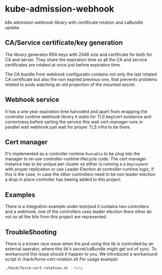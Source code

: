 # kube-admission-webhook
k8s admission webhook library with certificate rotation and caBundle update.

## CA/Service certificate/key generation
The library generates RSA keys with 2048 size and certificate for both for CA and server.
They share the expiration time so all the CA and service certificates
are rotated at once just before expiration time.

The CA bundle from webhook configuratin contains not only the last rotated
CA certificate but also the non expired previous one, that prevents problems
related to pods watching an old projection of the mounted secret.

## Webhook service
It has a one year expiration time harcoded and apart from wrapping the
controller runtime webhook library it waits for TLS key/cert existence and
correctness before sarting the service this wait cert-manager runs in parallel
wait webhook just wait for proper TLS infra to be there.

## Cert manager
It's implemented as a controller runtime `Runnable` to be plug into the manager
to re-use controller-runtime lifecycle code. The cert manager instance
has to be unique per cluster so either is running a a `Deployment` with proper
replication or use Leader Election at controller-runtime logic, if this is the
case, in case the other controllers need to be non leader election a drop in
place controller has beeing added to this project.

## Examples
There is a integration example under test/pod it contains two controllers and
a webhook, one of the controllers uses leader election there other do not so
all the bits from this project are represented.

## TroubleShooting
There is a known race issue when the pod using this lib is controlled by an external operator,
where this lib's secret/caBundle might get out of sync.
To workaround this issue should it happen to you, We introduced a workaround script in /hack/force-cert-rotation.sh
For usage example:
 ```bash
./hack/force-cert-rotation.sh --help
```
